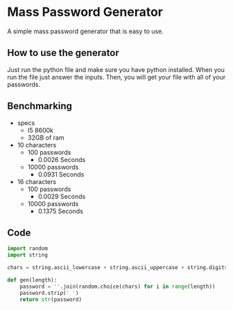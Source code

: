 # Mass Password Generator
A simple mass password generator that is easy to use.

## How to use the generator
Just run the python file and make sure you have python installed. When you run the file just answer the inputs. Then, you will get your file with all of your passwords.

## Benchmarking
- specs
    - I5 8600k
    - 32GB of ram
- 10 characters
    - 100 passwords
        - 0.0026 Seconds
    - 10000 passwords
        - 0.0931 Seconds
- 16 characters
    - 100 passwords
        - 0.0029 Seconds
    - 10000 passwords
        - 0.1375 Seconds

## Code
```python
import random
import string

chars = string.ascii_lowercase + string.ascii_uppercase + string.digits + '!#$%&()*+,-./:;<=>?@[]^_`{|}~'

def gen(length):
    password = ''.join(random.choice(chars) for i in range(length))
    password.strip(' ')
    return str(password)
```